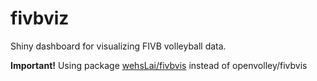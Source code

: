 # fivbviz

Shiny dashboard for visualizing FIVB volleyball data.

**Important!**
Using package [wehsLai/fivbvis](https://github.com/wehsLai/fivbvis) instead of openvolley/fivbvis
